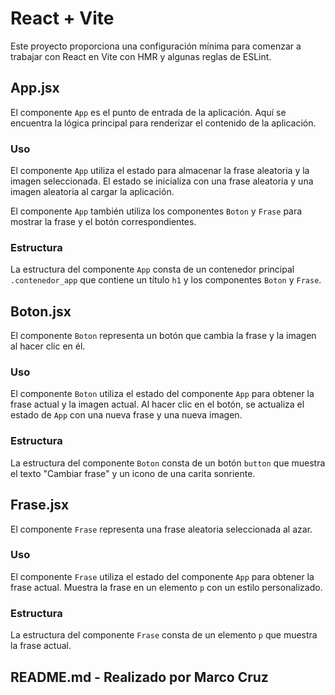 # React + Vite

Este proyecto proporciona una configuración mínima para comenzar a trabajar con React en Vite con HMR y algunas reglas de ESLint.

## App.jsx

El componente `App` es el punto de entrada de la aplicación. Aquí se encuentra la lógica principal para renderizar el contenido de la aplicación.

### Uso

El componente `App` utiliza el estado para almacenar la frase aleatoria y la imagen seleccionada. El estado se inicializa con una frase aleatoria y una imagen aleatoria al cargar la aplicación.

El componente `App` también utiliza los componentes `Boton` y `Frase` para mostrar la frase y el botón correspondientes.

### Estructura

La estructura del componente `App` consta de un contenedor principal `.contenedor_app` que contiene un título `h1` y los componentes `Boton` y `Frase`.

## Boton.jsx

El componente `Boton` representa un botón que cambia la frase y la imagen al hacer clic en él.

### Uso

El componente `Boton` utiliza el estado del componente `App` para obtener la frase actual y la imagen actual. Al hacer clic en el botón, se actualiza el estado de `App` con una nueva frase y una nueva imagen.

### Estructura

La estructura del componente `Boton` consta de un botón `button` que muestra el texto "Cambiar frase" y un icono de una carita sonriente.

## Frase.jsx

El componente `Frase` representa una frase aleatoria seleccionada al azar.

### Uso

El componente `Frase` utiliza el estado del componente `App` para obtener la frase actual. Muestra la frase en un elemento `p` con un estilo personalizado.

### Estructura

La estructura del componente `Frase` consta de un elemento `p` que muestra la frase actual.

## README.md - Realizado por Marco Cruz
